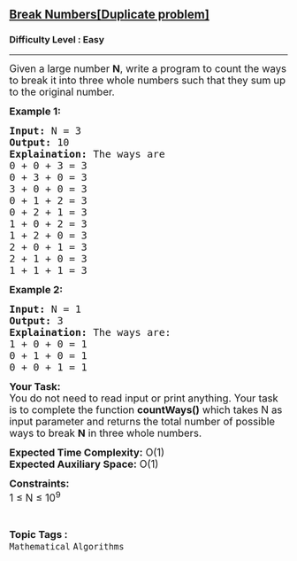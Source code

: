 <h2><a href="https://www.geeksforgeeks.org/problems/break-numbers0435/1?page=10&difficulty=Easy&status=unsolved&sortBy=accuracy">Break Numbers[Duplicate problem]</a></h2><h3>Difficulty Level : Easy</h3><hr><div class="problems_problem_content__Xm_eO"><p><span style="font-size:18px">Given a large number <strong>N</strong>, write a program to count the ways to&nbsp;break it into three&nbsp;whole numbers such that they sum up to the original number.</span></p>

<p><strong><span style="font-size:18px">Example 1:</span></strong></p>

<pre><span style="font-size:18px"><strong>Input:</strong> N = 3
<strong>Output:</strong> 10
<strong>Explaination:</strong> The ways are 
0 + 0 + 3 = 3
0 + 3 + 0 = 3
3 + 0 + 0 = 3
0 + 1 + 2 = 3
0 + 2 + 1 = 3
1 + 0 + 2 = 3
1 + 2 + 0 = 3
2 + 0 + 1 = 3
2 + 1 + 0 = 3
1 + 1 + 1 = 3</span></pre>

<p><strong><span style="font-size:18px">Example 2:</span></strong></p>

<pre><span style="font-size:18px"><strong>Input:</strong> N = 1
<strong>Output:</strong> 3
<strong>Explaination:</strong> The ways are:
1 + 0 + 0 = 1
0 + 1 + 0 = 1
0 + 0 + 1 = 1</span></pre>

<p><span style="font-size:18px"><strong>Your Task:</strong><br>
You do not need to read input or print anything. Your task is to complete the function <strong>countWays()</strong> which takes N as input parameter&nbsp;and returns the total number of possible ways to break <strong>N</strong> in three&nbsp;whole numbers.</span></p>

<p><span style="font-size:18px"><strong>Expected Time Complexity:</strong> O(1)<br>
<strong>Expected Auxiliary Space:</strong> O(1)</span></p>

<p><span style="font-size:18px"><strong>Constraints:</strong><br>
1 ≤ N ≤ 10<sup>9</sup>&nbsp;&nbsp;</span></p>
</div><br><p><span style=font-size:18px><strong>Topic Tags : </strong><br><code>Mathematical</code>&nbsp;<code>Algorithms</code>&nbsp;